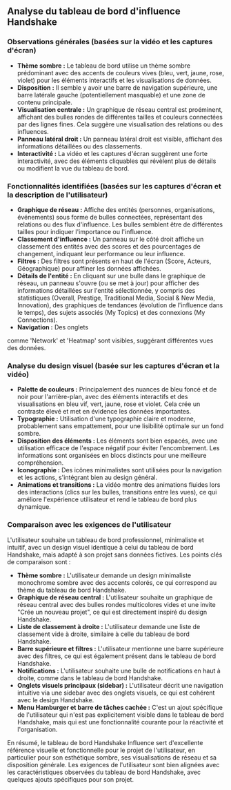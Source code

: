 ## Analyse du tableau de bord d'influence Handshake

### Observations générales (basées sur la vidéo et les captures d'écran)
*   **Thème sombre :** Le tableau de bord utilise un thème sombre prédominant avec des accents de couleurs vives (bleu, vert, jaune, rose, violet) pour les éléments interactifs et les visualisations de données.
*   **Disposition :** Il semble y avoir une barre de navigation supérieure, une barre latérale gauche (potentiellement masquable) et une zone de contenu principale.
*   **Visualisation centrale :** Un graphique de réseau central est proéminent, affichant des bulles rondes de différentes tailles et couleurs connectées par des lignes fines. Cela suggère une visualisation des relations ou des influences.
*   **Panneau latéral droit :** Un panneau latéral droit est visible, affichant des informations détaillées ou des classements.
*   **Interactivité :** La vidéo et les captures d'écran suggèrent une forte interactivité, avec des éléments cliquables qui révèlent plus de détails ou modifient la vue du tableau de bord.

### Fonctionnalités identifiées (basées sur les captures d'écran et la description de l'utilisateur)
*   **Graphique de réseau :** Affiche des entités (personnes, organisations, événements) sous forme de bulles connectées, représentant des relations ou des flux d'influence. Les bulles semblent être de différentes tailles pour indiquer l'importance ou l'influence.
*   **Classement d'influence :** Un panneau sur le côté droit affiche un classement des entités avec des scores et des pourcentages de changement, indiquant leur performance ou leur influence.
*   **Filtres :** Des filtres sont présents en haut de l'écran (Score, Acteurs, Géographique) pour affiner les données affichées.
*   **Détails de l'entité :** En cliquant sur une bulle dans le graphique de réseau, un panneau s'ouvre (ou se met à jour) pour afficher des informations détaillées sur l'entité sélectionnée, y compris des statistiques (Overall, Prestige, Traditional Media, Social & New Media, Innovation), des graphiques de tendances (évolution de l'influence dans le temps), des sujets associés (My Topics) et des connexions (My Connections).
*   **Navigation :** Des onglets 


comme 'Network' et 'Heatmap' sont visibles, suggérant différentes vues des données.

### Analyse du design visuel (basée sur les captures d'écran et la vidéo)
*   **Palette de couleurs :** Principalement des nuances de bleu foncé et de noir pour l'arrière-plan, avec des éléments interactifs et des visualisations en bleu vif, vert, jaune, rose et violet. Cela crée un contraste élevé et met en évidence les données importantes.
*   **Typographie :** Utilisation d'une typographie claire et moderne, probablement sans empattement, pour une lisibilité optimale sur un fond sombre.
*   **Disposition des éléments :** Les éléments sont bien espacés, avec une utilisation efficace de l'espace négatif pour éviter l'encombrement. Les informations sont organisées en blocs distincts pour une meilleure compréhension.
*   **Iconographie :** Des icônes minimalistes sont utilisées pour la navigation et les actions, s'intégrant bien au design général.
*   **Animations et transitions :** La vidéo montre des animations fluides lors des interactions (clics sur les bulles, transitions entre les vues), ce qui améliore l'expérience utilisateur et rend le tableau de bord plus dynamique.

### Comparaison avec les exigences de l'utilisateur
L'utilisateur souhaite un tableau de bord professionnel, minimaliste et intuitif, avec un design visuel identique à celui du tableau de bord Handshake, mais adapté à son projet sans données fictives. Les points clés de comparaison sont :
*   **Thème sombre :** L'utilisateur demande un design minimaliste monochrome sombre avec des accents colorés, ce qui correspond au thème du tableau de bord Handshake.
*   **Graphique de réseau central :** L'utilisateur souhaite un graphique de réseau central avec des bulles rondes multicolores vides et une invite "Crée un nouveau projet", ce qui est directement inspiré du design Handshake.
*   **Liste de classement à droite :** L'utilisateur demande une liste de classement vide à droite, similaire à celle du tableau de bord Handshake.
*   **Barre supérieure et filtres :** L'utilisateur mentionne une barre supérieure avec des filtres, ce qui est également présent dans le tableau de bord Handshake.
*   **Notifications :** L'utilisateur souhaite une bulle de notifications en haut à droite, comme dans le tableau de bord Handshake.
*   **Onglets visuels principaux (sidebar) :** L'utilisateur décrit une navigation intuitive via une sidebar avec des onglets visuels, ce qui est cohérent avec le design Handshake.
*   **Menu Hamburger et barre de tâches cachée :** C'est un ajout spécifique de l'utilisateur qui n'est pas explicitement visible dans le tableau de bord Handshake, mais qui est une fonctionnalité courante pour la réactivité et l'organisation.

En résumé, le tableau de bord Handshake Influence sert d'excellente référence visuelle et fonctionnelle pour le projet de l'utilisateur, en particulier pour son esthétique sombre, ses visualisations de réseau et sa disposition générale. Les exigences de l'utilisateur sont bien alignées avec les caractéristiques observées du tableau de bord Handshake, avec quelques ajouts spécifiques pour son projet.

